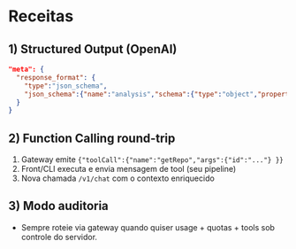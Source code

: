 # Receitas

## 1) Structured Output (OpenAI)

```json
"meta": {
  "response_format": {
    "type":"json_schema",
    "json_schema":{"name":"analysis","schema":{"type":"object","properties":{"summary":{"type":"string"}},"required":["summary"]}}
  }
}
```

## 2) Function Calling round-trip

1. Gateway emite `{"toolCall":{"name":"getRepo","args":{"id":"..."} }}`
2. Front/CLI executa e envia mensagem de tool (seu pipeline)
3. Nova chamada `/v1/chat` com o contexto enriquecido

## 3) Modo auditoria

- Sempre roteie via gateway quando quiser usage + quotas + tools sob controle do servidor.

